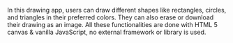 In this drawing app, users can draw different shapes like rectangles, circles, and triangles in their preferred colors. They can also erase or download their drawing as an image. All these functionalities are done with HTML 5 canvas & vanilla JavaScript, no external framework or library is used.
